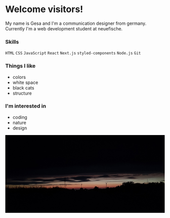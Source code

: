 # Welcome visitors!

My name is Gesa and I'm a communication designer from germany. Currently I'm a web development student at neuefische. 


### Skills
`HTML` `CSS` `JavaScript` `React` `Next.js` `styled-components` `Node.js` `Git`


### Things I like
- colors
- white space
- black cats
- structure


### I'm interested in
- coding
- nature
- design


![sunset](20220805_214905_b.jpg)
